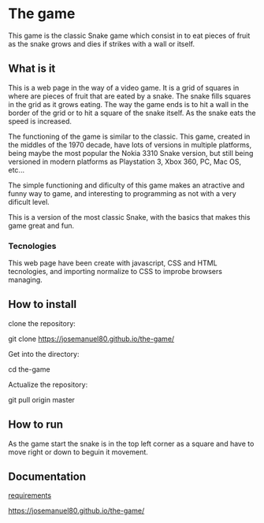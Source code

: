 # The game
 
This game is the classic Snake game which consist in to eat pieces of fruit as the snake grows and dies if strikes with a wall or itself.

## What is it

This is a web page in the way of a video game. It is a grid of squares in where are pieces of fruit that are eated by a snake. 
The snake fills squares in the grid as it grows eating. The way the game ends is to hit a wall in the border of the grid or to hit a square of the snake itself. As the snake eats the speed is increased.

The functioning of the game is similar to the classic. This game, created in the middles of the 1970 decade, have lots of versions in multiple platforms,
being maybe the most popular the Nokia 3310 Snake version, but still being versioned in modern platforms as Playstation 3, Xbox 360, PC, Mac OS, etc...

The simple functioning and dificulty of this game makes an atractive and funny way to game, and interesting to programming as not with a very dificult level.

This is a version of the most classic Snake, with the basics that makes this game great and fun.

### Tecnologies

This web page have been create with javascript, CSS and HTML tecnologies, and importing normalize to CSS to improbe browsers managing.

## How to install

clone the repository:

git clone https://josemanuel80.github.io/the-game/

Get into the directory:

cd the-game

Actualize the repository:

git pull origin master


## How to run

As the game start the snake is in the top left corner as a square and have to move right or down to beguin it movement.

## Documentation

[requirements](./docs/readme.md)

https://josemanuel80.github.io/the-game/

